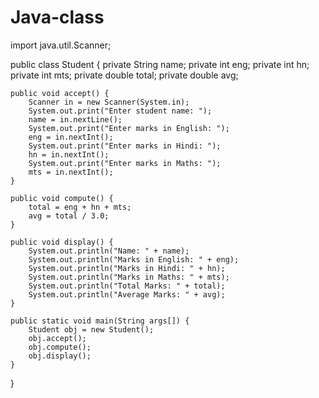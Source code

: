 # Java-class
import java.util.Scanner;

public class Student
{
    private String name;
    private int eng;
    private int hn;
    private int mts;
    private double total;
    private double avg;
    
    public void accept() {
        Scanner in = new Scanner(System.in);
        System.out.print("Enter student name: ");
        name = in.nextLine();
        System.out.print("Enter marks in English: ");
        eng = in.nextInt();
        System.out.print("Enter marks in Hindi: ");
        hn = in.nextInt();
        System.out.print("Enter marks in Maths: ");
        mts = in.nextInt();
    }
    
    public void compute() {
        total = eng + hn + mts;
        avg = total / 3.0;
    }
    
    public void display() {
        System.out.println("Name: " + name);
        System.out.println("Marks in English: " + eng);
        System.out.println("Marks in Hindi: " + hn);
        System.out.println("Marks in Maths: " + mts);
        System.out.println("Total Marks: " + total);
        System.out.println("Average Marks: " + avg);
    }
    
    public static void main(String args[]) {
        Student obj = new Student();
        obj.accept();
        obj.compute();
        obj.display();
    }
}
